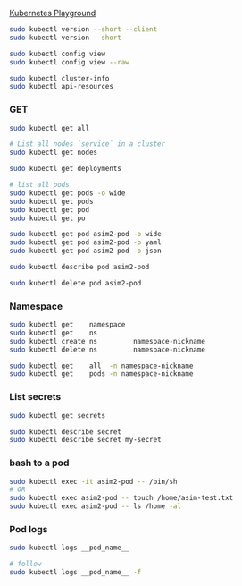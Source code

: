 [Kubernetes Playground](https://www.katacoda.com/courses/kubernetes/playground)


```  bash
sudo kubectl version --short --client 
sudo kubectl version --short

sudo kubectl config view
sudo kubectl config view --raw

sudo kubectl cluster-info
sudo kubectl api-resources
```


### GET
```bash
sudo kubectl get all

# List all nodes `service` in a cluster
sudo kubectl get nodes

sudo kubectl get deployments

# list all pods
sudo kubectl get pods -o wide
sudo kubectl get pods
sudo kubectl get pod
sudo kubectl get po
```



```  bash
sudo kubectl get pod asim2-pod -o wide
sudo kubectl get pod asim2-pod -o yaml
sudo kubectl get pod asim2-pod -o json

sudo kubectl describe pod asim2-pod

sudo kubectl delete pod asim2-pod
```


### Namespace
```  bash
sudo kubectl get    namespace
sudo kubectl get    ns
sudo kubectl create ns         namespace-nickname
sudo kubectl delete ns         namespace-nickname

sudo kubectl get    all  -n namespace-nickname
sudo kubectl get    pods -n namespace-nickname
```


### List secrets
```bash
sudo kubectl get secrets

sudo kubectl describe secret
sudo kubectl describe secret my-secret
```


### bash to a pod
```  bash
sudo kubectl exec -it asim2-pod -- /bin/sh
# OR
sudo kubectl exec asim2-pod -- touch /home/asim-test.txt
sudo kubectl exec asim2-pod -- ls /home -al
```


### Pod logs
```  bash
sudo kubectl logs __pod_name__

# follow
sudo kubectl logs __pod_name__ -f
```
